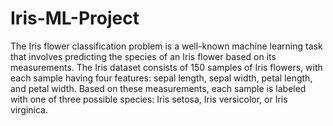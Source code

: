 # Iris-ML-Project
The Iris flower classification problem is a well-known machine learning task that involves predicting the species of an Iris flower based on its measurements.
The Iris dataset consists of 150 samples of Iris flowers, with each sample having four features: sepal length, sepal width, petal length, and petal width. Based on these measurements, each sample is labeled with one of three possible species: Iris setosa, Iris versicolor, or Iris virginica.


